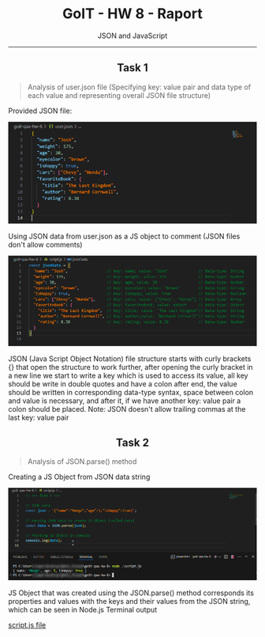 # <div align="center">GoIT - HW 8 - Raport</div>

<p align="center">JSON and JavaScript</p>

---

## <div align="center">Task 1</div>

> Analysis of user.json file (Specifying key: value pair and data type of each value and representing overall JSON file structure)

Provided JSON file:

![user.json file](./imageFiles/Code%20I%20HW%208%20I%20Task%201%20AI.png)

Using JSON data from user.json as a JS object to comment (JSON files don't allow comments)

![user.json data commented](./imageFiles/Code%20I%20HW%208%20I%20Task%201%20BI.png)

JSON (Java Script Object Notation) file structure starts with curly brackets {} that open the structure to work further, after opening the curly bracket in a new line we start to write a key which is used to access its value, all key should be write in double quotes and have a colon after end,
the value should be written in corresponding data-type syntax, space between colon and value is necessary, and after it, if we have another key: value pair a colon should be placed.
Note: JSON doesn't allow trailing commas at the last key: value pair

## <div align="center">Task 2</div>

> Analysis of JSON.parse() method

Creating a JS Object from JSON data string

![Task 2 JSON.parse() method](./imageFiles/Code%20I%20HW%208%20I%20Task%202%20I.png)

JS Object that was created using the JSON.parse() method corresponds its properties and values with the keys and their values from the JSON string, which can be seen in Node.js Terminal output

[script.js file](./scriptTask2.js)
